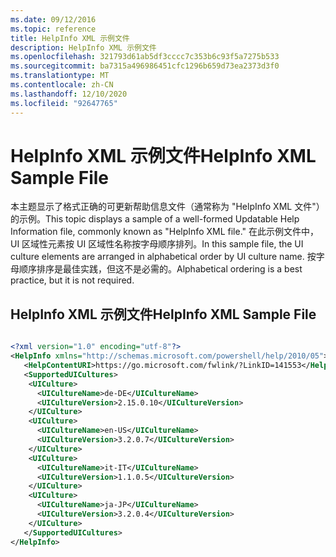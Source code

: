```yaml
---
ms.date: 09/12/2016
ms.topic: reference
title: HelpInfo XML 示例文件
description: HelpInfo XML 示例文件
ms.openlocfilehash: 321793d61ab5df3cccc7c353b6c93f5a7275b533
ms.sourcegitcommit: ba7315a496986451cfc1296b659d73ea2373d3f0
ms.translationtype: MT
ms.contentlocale: zh-CN
ms.lasthandoff: 12/10/2020
ms.locfileid: "92647765"
---
```

# <a name="helpinfo-xml-sample-file"></a><span data-ttu-id="c8571-103">HelpInfo XML 示例文件</span><span class="sxs-lookup"><span data-stu-id="c8571-103">HelpInfo XML Sample File</span></span>

<span data-ttu-id="c8571-104">本主题显示了格式正确的可更新帮助信息文件（通常称为 "HelpInfo XML 文件"）的示例。</span><span class="sxs-lookup"><span data-stu-id="c8571-104">This topic displays a sample of a well-formed Updatable Help Information file, commonly known as "HelpInfo XML file."</span></span> <span data-ttu-id="c8571-105">在此示例文件中，UI 区域性元素按 UI 区域性名称按字母顺序排列。</span><span class="sxs-lookup"><span data-stu-id="c8571-105">In this sample file, the UI culture elements are arranged in alphabetical order by UI culture name.</span></span> <span data-ttu-id="c8571-106">按字母顺序排序是最佳实践，但这不是必需的。</span><span class="sxs-lookup"><span data-stu-id="c8571-106">Alphabetical ordering is a best practice, but it is not required.</span></span>

## <a name="helpinfo-xml-sample-file"></a><span data-ttu-id="c8571-107">HelpInfo XML 示例文件</span><span class="sxs-lookup"><span data-stu-id="c8571-107">HelpInfo XML Sample File</span></span>

```xml

<?xml version="1.0" encoding="utf-8"?>
<HelpInfo xmlns="http://schemas.microsoft.com/powershell/help/2010/05">
   <HelpContentURI>https://go.microsoft.com/fwlink/?LinkID=141553</HelpContentURI>
   <SupportedUICultures>
    <UICulture>
      <UICultureName>de-DE</UICultureName>
      <UICultureVersion>2.15.0.10</UICultureVersion>
    </UICulture>
    <UICulture>
      <UICultureName>en-US</UICultureName>
      <UICultureVersion>3.2.0.7</UICultureVersion>
    </UICulture>
    <UICulture>
      <UICultureName>it-IT</UICultureName>
      <UICultureVersion>1.1.0.5</UICultureVersion>
    </UICulture>
    <UICulture>
      <UICultureName>ja-JP</UICultureName>
      <UICultureVersion>3.2.0.4</UICultureVersion>
    </UICulture>
   </SupportedUICultures>
</HelpInfo>

```
